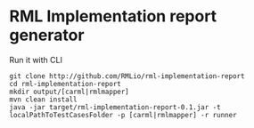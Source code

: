# RML Implementation report generator

Run it with CLI
```
git clone http://github.com/RMLio/rml-implementation-report
cd rml-implementation-report
mkdir output/[carml|rmlmapper]
mvn clean install
java -jar target/rml-implementation-report-0.1.jar -t localPathToTestCasesFolder -p [carml|rmlmapper] -r runner
```
